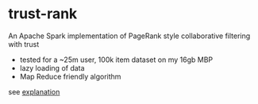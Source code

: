 trust-rank
==========

An Apache Spark implementation of PageRank style collaborative filtering with trust

- tested for a ~25m user, 100k item dataset on my 16gb MBP
- lazy loading of data
- Map Reduce friendly algorithm

see [explanation](http://sites.google.com/site/allentranucla/research)
